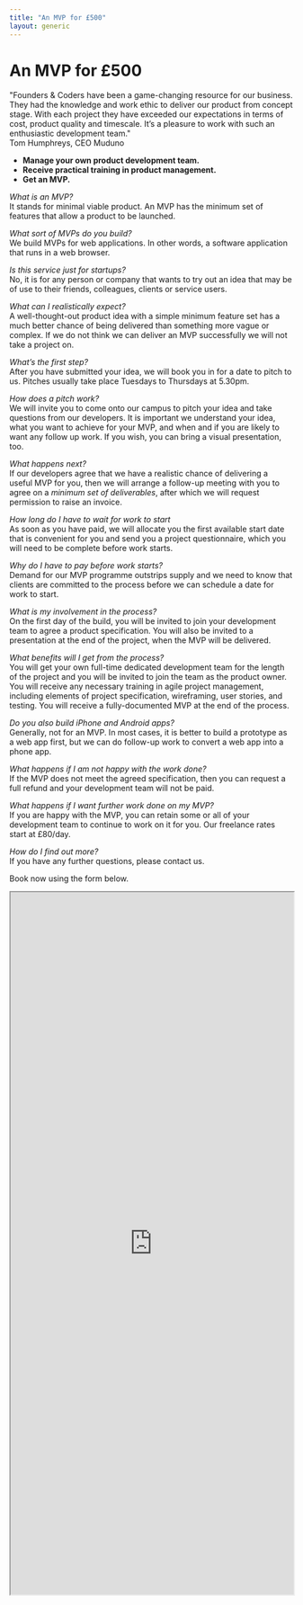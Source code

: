 ```yaml
---
title: "An MVP for £500"
layout: generic
---
```


<h1 class="big">An MVP for £500</h1> 

<div class="pullquote">
  "Founders &amp; Coders have been a game-changing resource for our business. They had the knowledge and work ethic to deliver our product from concept stage. With each project they have exceeded our expectations in terms of cost, product quality and timescale. It’s a pleasure to work with such an enthusiastic development team."
  <br>
  Tom Humphreys, CEO Muduno 
</div>

+ **Manage your own product development team.**
+ **Receive practical training in product management.**
+ **Get an MVP.**

*What is an MVP?*     
It stands for minimal viable product. An MVP has the minimum set of features that allow a product to be launched.

*What sort of MVPs do you build?*     
We build MVPs for web applications. In other words, a software application that runs in a web browser.

*Is this service just for startups?*     
No, it is for any person or company that wants to try out an idea that may be of use to their friends, colleagues, clients or service users.

*What can I realistically expect?*     
A well-thought-out product idea with a simple minimum feature set has a much better chance of being delivered than something more vague or complex. If we do not think we can deliver an MVP successfully we will not take a project on.

*What’s the first step?*     
After you have submitted your idea, we will book you in for a date to pitch to us. Pitches usually take place Tuesdays to Thursdays at 5.30pm.

*How does a pitch work?*     
We will invite you to come onto our campus to pitch your idea and take questions from our developers. It is important we understand your idea, what you want to achieve for your MVP, and when and if you are likely to want any follow up work. If you wish, you can bring a visual presentation, too.

*What happens next?*     
If our developers agree that we have a realistic chance of delivering a useful MVP for you, then we will arrange a follow-up meeting with you to agree on a *minimum set of deliverables*, after which we will request permission to raise an invoice.

*How long do I have to wait for work to start*     
As soon as you have paid, we will allocate you the first available start date that is convenient for you and send you a project questionnaire, which you will need to be complete before work starts.

*Why do I have to pay before work starts?*    
Demand for our MVP programme outstrips supply and we need to know that clients are committed to the process before we can schedule a date for work to start.

*What is my involvement in the process?*     
On the first day of the build, you will be invited to join your development team to agree a product specification. You will also be invited to a presentation at the end of the project, when the MVP will be delivered.

*What benefits will I get from the process?*     
You will get your own full-time dedicated development team for the length of the project and you will be invited to join the team as the product owner. You will receive any necessary training in agile project management, including elements of project specification, wireframing, user stories, and testing. You will receive a fully-documented MVP at the end of the process.

*Do you also build iPhone and Android apps?*     
Generally, not for an MVP. In most cases, it is better to build a prototype as a web app first, but we can do follow-up work to convert a web app into a phone app.

*What happens if I am not happy with the work done?*     
If the MVP does not meet the agreed specification, then you can request a full refund and your development team will not be paid.

*What happens if I want further work done on my MVP?*    
If you are happy with the MVP, you can retain some or all of your development team to continue to work on it for you. Our freelance rates start at £80/day.

*How do I find out more?*     
If you have any further questions, please contact us.

Book now using the form below.

<section class="applywrap">
   <iframe class="applyform" src="https://docs.google.com/forms/d/1bRG6tnN7ykf6Dt6MuDQWJJX-44ijj38zY2CrjM_VwZo/viewform?embedded=true" width="100%" height="1250" frameborder="20" marginheigt="50px" marginwidth="0">Loading&amp;#8230;</iframe>
</section>

